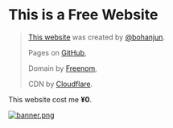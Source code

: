 # This is a Free Website

> [This website](https://free-site.ga/) was created by [@bohanjun](https://github.com/bohanjun).
>
> Pages on [GitHub](https://github.com/),
>
> Domain by [Freenom](https://www.freenom.com/),
>
> CDN by [Cloudflare](https://www.cloudflare.com/).

This website cost me **&yen;0**.

[![banner.png](https://s1.ax1x.com/2020/07/21/Uo79hD.png)](https://pisearch.cn/?from=free-site-repo)
